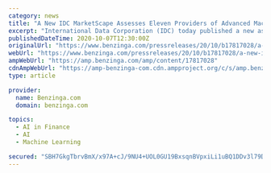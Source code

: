 ```yaml
---
category: news
title: "A New IDC MarketScape Assesses Eleven Providers of Advanced Machine Learning Platforms"
excerpt: "International Data Corporation (IDC) today published a new assessment of eleven companies offering the tools and frameworks for developing advanced machine learning (ML)"
publishedDateTime: 2020-10-07T12:30:00Z
originalUrl: "https://www.benzinga.com/pressreleases/20/10/b17817028/a-new-idc-marketscape-assesses-eleven-providers-of-advanced-machine-learning-platforms"
webUrl: "https://www.benzinga.com/pressreleases/20/10/b17817028/a-new-idc-marketscape-assesses-eleven-providers-of-advanced-machine-learning-platforms"
ampWebUrl: "https://amp.benzinga.com/amp/content/17817028"
cdnAmpWebUrl: "https://amp-benzinga-com.cdn.ampproject.org/c/s/amp.benzinga.com/amp/content/17817028"
type: article

provider:
  name: Benzinga.com
  domain: benzinga.com

topics:
  - AI in Finance
  - AI
  - Machine Learning

secured: "SBH7GkgTbrvBmX/x97A+cJ/9NU4+UOL0GU19BxsqnBVpxiLi1uBQ1DDv3l79DNem4+w581+IW+k30jtuibaLQtjbAp7Ea1OjeSgZCPGYA3YBmBXWfC+poVyZVc7yzMWs/jF4IF5SL+y5AyQBrzCzv3RpnXtW3FEugJJVoVELUmDDUkCLqsZhtffq7ViIEBsbIuy5aKdlZaM/+lyY15i2tHCurLM3gn8U8plRnXEjckqVoxmuCxH3uhH+AmXe3pOrO5P/kM/jE4WA4zFt60CWPmylYgFc/hOIFSvQvmgm7PgFXc54S1+RJxx3wzLOo0Vlry8d3fV8/Sef586w4tsu9kAad44/NYe72GxrdT7IxNg=;HyJe4emjmeYPt2NoiuPKrQ=="
---
```


